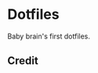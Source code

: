 Dotfiles
========

Baby brain's first dotfiles.

Credit
------

[dotbot]: https://github.com/anishathalye/dotbot
